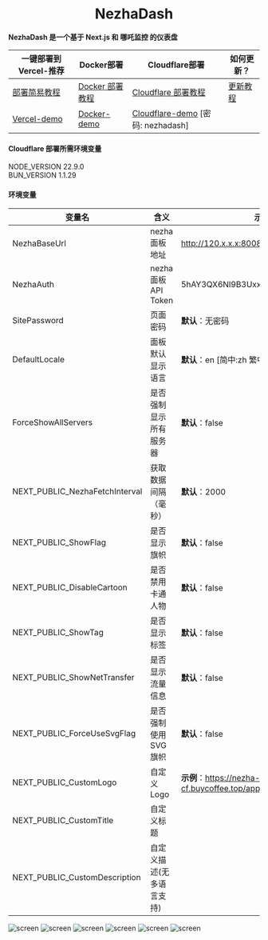 <h1 align="center">NezhaDash</h1>

<strong>NezhaDash 是一个基于 Next.js 和 哪吒监控 的仪表盘</strong>
<br>

</div>

| 一键部署到 Vercel-推荐                                | Docker部署                                                      | Cloudflare部署                                                               | 如何更新？                                                |
| ----------------------------------------------------- | --------------------------------------------------------------- | ---------------------------------------------------------------------------- | --------------------------------------------------------- |
| [部署简易教程](https://buycoffee.top/blog/tech/nezha) | [Docker 部署教程](https://buycoffee.top/blog/tech/nezha-docker) | [Cloudflare 部署教程](https://buycoffee.top/blog/tech/nezha-cloudflare)      | [更新教程](https://buycoffee.top/blog/tech/nezha-upgrade) |
| [Vercel-demo](https://nezha-vercel.buycoffee.top)     | [Docker-demo](https://nezha-docker.buycoffee.tech)              | [Cloudflare-demo](https://nezha-cloudflare.buycoffee.tech) [密码: nezhadash] |
#### Cloudflare 部署所需环境变量
NODE_VERSION 22.9.0
<br>
BUN_VERSION 1.1.29

#### 环境变量

| 变量名                         | 含义                     | 示例                                                          |
| ------------------------------ | ------------------------ | ------------------------------------------------------------- |
| NezhaBaseUrl                   | nezha 面板地址           | http://120.x.x.x:8008                                         |
| NezhaAuth                      | nezha 面板 API Token     | 5hAY3QX6Nl9B3Uxxxx26KMvOMyXS1Udi                              |
| SitePassword                   | 页面密码                 | **默认**：无密码                                              |
| DefaultLocale                  | 面板默认显示语言         | **默认**：en [简中:zh 繁中:zh-t 英语:en 日语:ja]              |
| ForceShowAllServers            | 是否强制显示所有服务器   | **默认**：false                                               |
| NEXT_PUBLIC_NezhaFetchInterval | 获取数据间隔（毫秒）     | **默认**：2000                                                |
| NEXT_PUBLIC_ShowFlag           | 是否显示旗帜             | **默认**：false                                               |
| NEXT_PUBLIC_DisableCartoon     | 是否禁用卡通人物         | **默认**：false                                               |
| NEXT_PUBLIC_ShowTag            | 是否显示标签             | **默认**：false                                               |
| NEXT_PUBLIC_ShowNetTransfer    | 是否显示流量信息         | **默认**：false                                               |
| NEXT_PUBLIC_ForceUseSvgFlag    | 是否强制使用SVG旗帜      | **默认**：false                                               |
| NEXT_PUBLIC_CustomLogo         | 自定义Logo               | **示例**：https://nezha-cf.buycoffee.top/apple-touch-icon.png |
| NEXT_PUBLIC_CustomTitle        | 自定义标题               |                                                               |
| NEXT_PUBLIC_CustomDescription  | 自定义描述(无多语言支持) |                                                               |

![screen](/.github/shot-1.png)
![screen](/.github/shot-2.png)
![screen](/.github/shot-3.png)
![screen](/.github/shot-1-dark.png)
![screen](/.github/shot-2-dark.png)
![screen](/.github/shot-3-dark.png)

